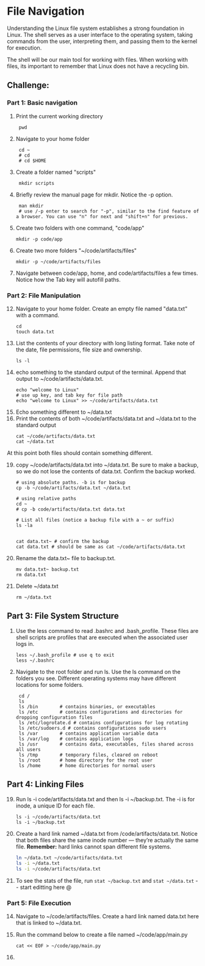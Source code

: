 # File Navigation

Understanding the Linux file system establishes a strong foundation in Linux. 
The shell serves as a user interface to the operating system, taking commands from the user, interpreting them, and passing them to the kernel for execution.

The shell will be our main tool for working with files. When working with files, its important to remember that Linux does not have a recycling bin.

## Challenge:


### Part 1: Basic navigation

1. Print the current working directory
   ```
    pwd
   ```
3. Navigate to your home folder
   ```
    cd ~
    # cd
    # cd $HOME
   ```
5. Create a folder named "scripts"
   ```
    mkdir scripts
   ```
7. Briefly review the manual page for mkdir. Notice the -p option.
   ```
    man mkdir
    # use /-p enter to search for "-p", similar to the find feature of a browser. You can use "n" for next and "shift+n" for previous.
   ```
9. Create two folders with one command, "code/app"
    ```
    mkdir -p code/app
    ```
11. Create two more folders "~/code/artifacts/files"
    ```
    mkdir -p ~/code/artifacts/files
    ```
13. Navigate between code/app, home, and code/artifacts/files a few times. Notice how the Tab key will autofill paths.


### Part 2: File Manipulation 

12. Navigate to your home folder. Create an empty file named "data.txt" with a command.
    ```
    cd
    touch data.txt
    ```
14. List the contents of your directory with long listing format. Take note of the date, file permissions, file size and ownership.
    ```
    ls -l
    ```
16. echo something to the standard output of the terminal. Append that output to ~/code/artifacts/data.txt.
    ```
    echo "welcome to Linux"
    # use up key, and tab key for file path
    echo "welcome to Linux" >> ~/code/artifacts/data.txt
    ```
17. Echo something different to ~/data.txt
18. Print the contents of both ~/code/artifacts/data.txt and ~/data.txt to the standard output
    ```
    cat ~/code/artifacts/data.txt
    cat ~/data.txt
    ```

At this point both files should contain something different. 

    
19. copy ~/code/artifacts/data.txt into ~/data.txt. Be sure to make a backup, so we do not lose the contents of data.txt. Confirm the backup worked.
    ```
    # using absolute paths. -b is for backup
    cp -b ~/code/artifacts/data.txt ~/data.txt

    # using relative paths
    cd ~
    # cp -b code/artifacts/data.txt data.txt

    # List all files (notice a backup file with a ~ or suffix)
    ls -la


    cat data.txt~ # confirm the backup
    cat data.txt # should be same as cat ~/code/artifacts/data.txt
    ```
20. Rename the data.txt~ file to backup.txt.
    ```
    mv data.txt~ backup.txt
    rm data.txt
    ```

20. Delete ~/data.txt
    ```
    rm ~/data.txt
    ```

## Part 3: File System Structure
    
1. Use the less command to read .bashrc and .bash_profile. These files are shell scripts are profiles that are executed when the associated user logs in.
    ```
    less ~/.bash_profile # use q to exit
    less ~/.bashrc
    ```
2. Navigate to the root folder and run ls. Use the ls command on the folders you see. Different operating systems may have different locations for some folders.
   ```
    cd /
    ls
    ls /bin        # contains binaries, or executables
    ls /etc        # contains configurations and directories for dropping configuration files
    ls /etc/logrotate.d # contains configurations for log rotating
    ls /etc/sudoers.d # contains configurations sudo users 
    ls /var        # contains application variable data
    ls /var/log    # contains application logs
    ls /usr        # contains data, executables, files shared across all users
    ls /tmp        # temporary files, cleared on reboot
    ls /root       # home directory for the root user
    ls /home       # home directories for normal users

   ```

## Part 4: Linking Files
19. Run ls -i code/artifacts/data.txt and then ls -i ~/backup.txt. The -i is for inode, a unique ID for each file.
    ```
    ls -i ~/code/artifacts/data.txt
    ls -i ~/backup.txt
    ```
21. Create a hard link named ~/data.txt from /code/artifacts/data.txt. Notice that both files share the same inode number — they’re actually the same file. **Remember:** hard links cannot span different file systems.
    ```bash
    ln ~/data.txt ~/code/artifacts/data.txt
    ls -i ~/data.txt
    ls -i ~/code/artifacts/data.txt
    ```
25. To see the stats of the file, run `stat ~/backup.txt` and `stat ~/data.txt` -- start editting here @


### Part 5: File Execution 
14. Navigate to ~/code/artifacts/files. Create a hard link named data.txt here that is linked to ~/data.txt.

21. Run the command below to create a file named ~/code/app/main.py
    ```
    cat << EOF > ~/code/app/main.py
    ```
22.  
